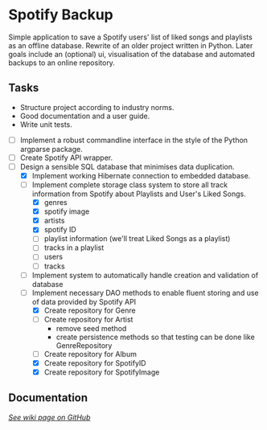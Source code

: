 # Spotify Backup

Simple application to save a Spotify users' list of liked songs and
playlists as an offline database. Rewrite of an older project written in
Python. Later goals include an (optional) ui, visualisation of the
database and automated backups to an online repository.

## Tasks

- Structure project according to industry norms.
- Good documentation and a user guide.
- Write unit tests.
- [ ] Implement a robust commandline interface in the style of the Python argparse package.
- [ ] Create Spotify API wrapper.
- [ ] Design a sensible SQL database that minimises data duplication.
    - [x] Implement working Hibernate connection to embedded database.
    - [ ] Implement complete storage class system to store all track information from Spotify about Playlists and User's
      Liked Songs.
        - [x] genres
        - [x] spotify image
        - [x] artists
        - [x] spotify ID
        - [ ] playlist information (we'll treat Liked Songs as a playlist)
        - [ ] tracks in a playlist
        - [ ] users
        - [ ] tracks
    - [ ] Implement system to automatically handle creation and validation of database
    - [ ] Implement necessary DAO methods to enable fluent storing and use of data provided by Spotify API
        - [x] Create repository for Genre
        - [ ] Create repository for Artist
            - remove seed method
            - create persistence methods so that testing can be done like GenreRepository
        - [ ] Create repository for Album
        - [x] Create repository for SpotifyID
        - [x] Create repository for SpotifyImage

## Documentation

[*See wiki page on GitHub*](https://github.com/JorritScholten/SpotifyBackup/wiki)
